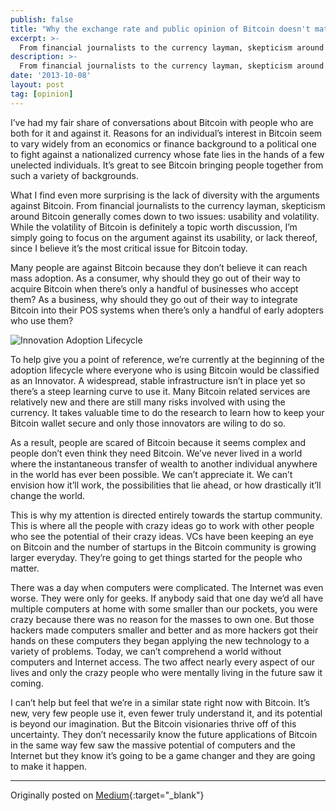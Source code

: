 ```yaml
---
publish: false
title: "Why the exchange rate and public opinion of Bitcoin doesn't matter"
excerpt: >-
  From financial journalists to the currency layman, skepticism around Bitcoin generally comes down to two issues: usability and volatility. While the volatility of Bitcoin is definitely a topic worth discussion, I’m simply going to focus on the argument against its usability, or lack thereof, since I believe it’s the most critical issue for Bitcoin today.
description: >-
  From financial journalists to the currency layman, skepticism around Bitcoin generally comes down to two issues: usability and volatility. While the volatility of Bitcoin is definitely a topic worth discussion, I’m simply going to focus on the argument against its usability, or lack thereof, since I believe it’s the most critical issue for Bitcoin today.
date: '2013-10-08'
layout: post
tag: [opinion]
---
```


I’ve had my fair share of conversations about Bitcoin with people who are both for it and against it. Reasons for an individual’s interest in Bitcoin seem to vary widely from an economics or finance background to a political one to fight against a nationalized currency whose fate lies in the hands of a few unelected individuals. It’s great to see Bitcoin bringing people together from such a variety of backgrounds.

What I find even more surprising is the lack of diversity with the arguments against Bitcoin. From financial journalists to the currency layman, skepticism around Bitcoin generally comes down to two issues: usability and volatility. While the volatility of Bitcoin is definitely a topic worth discussion, I’m simply going to focus on the argument against its usability, or lack thereof, since I believe it’s the most critical issue for Bitcoin today.

Many people are against Bitcoin because they don’t believe it can reach mass adoption. As a consumer, why should they go out of their way to acquire Bitcoin when there’s only a handful of businesses who accept them? As a business, why should they go out of their way to integrate Bitcoin into their POS systems when there’s only a handful of early adopters who use them?

![Innovation Adoption Lifecycle](https://upload.wikimedia.org/wikipedia/en/4/45/DiffusionOfInnovation.png)

To help give you a point of reference, we’re currently at the beginning of the adoption lifecycle where everyone who is using Bitcoin would be classified as an Innovator. A widespread, stable infrastructure isn’t in place yet so there’s a steep learning curve to use it. Many Bitcoin related services are relatively new and there are still many risks involved with using the currency. It takes valuable time to do the research to learn how to keep your Bitcoin wallet secure and only those innovators are wiling to do so.

As a result, people are scared of Bitcoin because it seems complex and people don’t even think they need Bitcoin. We’ve never lived in a world where the instantaneous transfer of wealth to another individual anywhere in the world has ever been possible. We can’t appreciate it. We can’t envision how it’ll work, the possibilities that lie ahead, or how drastically it’ll change the world.

This is why my attention is directed entirely towards the startup community. This is where all the people with crazy ideas go to work with other people who see the potential of their crazy ideas. VCs have been keeping an eye on Bitcoin and the number of startups in the Bitcoin community is growing larger everyday. They’re going to get things started for the people who matter.

There was a day when computers were complicated. The Internet was even worse. They were only for geeks. If anybody said that one day we’d all have multiple computers at home with some smaller than our pockets, you were crazy because there was no reason for the masses to own one. But those hackers made computers smaller and better and as more hackers got their hands on these computers they began applying the new technology to a variety of problems. Today, we can’t comprehend a world without computers and Internet access. The two affect nearly every aspect of our lives and only the crazy people who were mentally living in the future saw it coming.

I can’t help but feel that we’re in a similar state right now with Bitcoin. It’s new, very few people use it, even fewer truly understand it, and its potential is beyond our imagination. But the Bitcoin visionaries thrive off of this uncertainty. They don’t necessarily know the future applications of Bitcoin in the same way few saw the massive potential of computers and the Internet but they know it’s going to be a game changer and they are going to make it happen.

- - -

Originally posted on [Medium](https://medium.com/@atommorgan/why-the-exchange-rate-and-public-opinion-of-bitcoin-doesnt-matter-5df18ceb214a){:target="_blank"}
